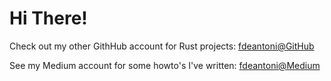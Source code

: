 # Hi There!

Check out my other GithHub account for Rust projects: [fdeantoni@GitHub](https://github.com/fdeantoni)

See my Medium account for some howto's I've written: [fdeantoni@Medium](https://medium.com/@fdeantoni)

